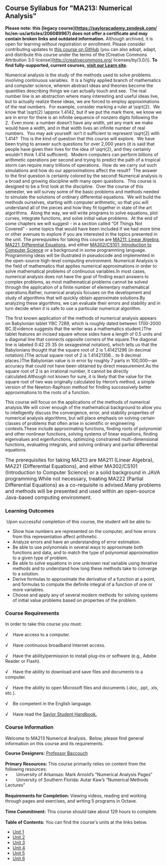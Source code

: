 Course Syllabus for "MA213: Numerical Analysis"
-----------------------------------------------

**Please note: this [legacy course](https://sayloracademy.zendesk.com/
hc/en-us/articles/206089967) does not offer a certificate and may contain 
broken links and outdated information.** Although archived, it is open 
for learning without registration or enrollment. Please consider contributing 
updates to [this course on GitHub](https://github.com/saylordotorg/course_ma213) 
(you can also adopt, adapt, and distribute this course under the terms of 
the [Creative Commons Attribution 3.0 license](http://creativecommons.org/
licenses/by/3.0/)). **To find fully-supported, current courses, [visit our 
Learn site](https://learn.saylor.org).**

Numerical analysis is the study of the methods used to solve problems
involving continuous variables.  It is a highly applied branch of
mathematics and computer science, wherein abstract ideas and theories
become the quantities describing things we can actually touch and see. 
The real number line is an abstraction where many interesting and useful
ideas live, but to actually realize these ideas, we are forced to employ
approximations of the real numbers.  For example, consider marking a
ruler at \\sqrt{2}.  We know that \\sqrt{2} \\approx 1.4142, but if we
put the mark there, we know we are in error for there is an infinite
sequence of nonzero digits following the 2.  Even more: a number doesn’t
have any width, yet any mark we make would have a width, and in that
width lives an infinite number of real numbers.  You may ask yourself:
isn’t it sufficient to represent \\sqrt{2} with 1.414?  This is the kind
of question that this course will explore.  We have been trying to
answer such questions for over 2,000 years (it is said that people have
given their lives for the idea of \\sqrt{2}, and they certainly wouldn’t
think 1.414 sufficient).  Modern computers can perform billions of
arithmetic operations per second and trying to predict the path of a
tropical storm can require many trillions of operations.  How do we
carry out such simulations and how do our approximations affect the
result?  The answer to the first question is certainly colored by the
second! Numerical analysis is a broad and growing discipline with many
open questions.  This course is designed to be a first look at the
discipline.  Over the course of this semester, we will survey some of
the basic problems and methods needed to simulate the solutions of
ordinary differential equations.  We will build the methods ourselves,
starting with computer arithmetic, so that you will understand all of
the pieces and how they fit together in state of the art algorithms. 
Along the way, we will write programs to solve equations, plot curves,
integrate functions, and solve initial value problems.  At the end of
some chapters we will suggest - in a section called “Of Things Not
Covered” - some topics that would have been included if we had more time
or other avenues to explore if you are interested in the topics
presented in the unit. The prerequisites for taking this course are
[MA211: Linear Algebra](http://www.saylor.org/courses/ma211/), [MA221:
Differential Equations](http://www.saylor.org/courses/ma221/), and
either [MA302/CS101: Introduction to Computer
Science](http://www.saylor.org/courses/ma302/) or a background in some
programming language.  Programming ideas will be illustrated in
pseudocode and implemented in the open-source high-level computing
environment.
<span style="font-family: &amp;quot;">Numerical Analysis is the field of
mathematics that applies numerical approximations in order to solve
mathematical problems of continuous variables.In most cases, numerical
analysis does not have the goal of finding exact answers to complex
problems, as most mathematical problems cannot be solved through the
application of a finite number of elementary mathematical
operations.Rather, numerical analysis focuses on the development and
study of algorithms that will quickly obtain approximate solutions.By
analyzing these algorithms, we can evaluate their errors and stability
and in turn decide when it is safe to use a particular numerical
algorithm.</span>

The first known application of the methods of numerical analysis appears
on Babylonian tablet YBC 7289, which is roughly dated between 1700-2000
BC.(Evidence suggests that the writer was a mathematics student.)The
tablet features an incised square whose sides have a length of 0.5 units
and a diagonal line that connects opposite corners of the square.The
diagonal line is labeled 0:42 25 35 (in sexagesimal notation), which
tells us that the Babylonians thought that the square root of 2 is
1.41421296 (in decimal notation).(The actual square root of 2 is
1.41421356… to 9 decimal places.)The Babylonian value is in error by
roughly 7 parts in 100,000—an accuracy that could not have been obtained
by direct measurement.As the square root of 2 is an irrational number,
it cannot be directly calculated.Although not known for sure, it is
likely that the value for the square root of two was originally
calculated by Heron’s method, a simple version of the Newton-Raphson
method for finding successively better approximations to the roots of a
function.

This course will focus on the applications of the methods of numerical
analysis.We will cover enough of the mathematical background to allow
you to intelligently discuss the convergence, error, and stability
properties of numerical analysis algorithms, but will place emphasis on
solving certain classes of problems that often arise in scientific or
engineering contexts.These include approximating functions, finding
roots of polynomial and other nonlinear functions, solving systems of
linear equations, finding eigenvalues and eigenfunctions, optimizing
constrained multi-dimensional functions, evaluating integrals, and
solving ordinary and partial differential equations.

<span style="font-size: 12pt; font-family: &amp;quot;">The prerequisites
for taking MA213 are MA211 (Linear Algebra), MA221 (Differential
Equations), and either MA302/CS101 (Introduction to Computer Science) or
a solid background in JAVA programming.While not necessary, treating
MA222 (Partial Differential Equations) as a co-requisite is advised.Many
problems and methods will be presented and used within an open-source
Java-based computing environment. </span>

### Learning Outcomes

 Upon successful completion of this course, the student will be able
to:  

-   Show how numbers are represented on the computer, and how errors
    from this representation affect arithmetic. 
-   Analyze errors and have an understanding of error estimation. 
-   Be able to use polynomials in several ways to approximate both
    functions and data, and to match the type of polynomial
    approximation to a given type of problem. 
-   Be able to solve equations in one unknown real variable using
    iterative methods and to understand how long these methods take to
    converge to a solution. 
-   Derive formulas to approximate the derivative of a function at a
    point, and formulas to compute the definite integral of a function
    of one or more variables. 
-   Choose and apply any of several modern methods for solving systems
    of initial value problems based on properties of the problem.

### Course Requirements

In order to take this course you must:  
    
 √    Have access to a computer.  
    
 √    Have continuous broadband Internet access.  
    
 √    Have the ability/permission to install plug-ins or software (e.g.,
Adobe Reader or Flash).  
    
 √    Have the ability to download and save files and documents to a
computer.  
    
 √    Have the ability to open Microsoft files and documents (.doc,
.ppt, .xls, etc.).  
    
 √    Be competent in the English language.  
        
 √    Have read the [Saylor Student
Handbook.](http://www.saylor.org/site/wp-content/uploads/2012/05/Saylor-StudentHandbook.pdf)

### Course Information

Welcome to MA213 Numerical Analysis.  Below, please find general
information on this course and its requirements.  
  
 **Course Designers:** [Professor
Baccouch](http://www.saylor.org/faculty-a-g/#ProfessorBaccouch)  
    
 **Primary Resources:** This course primarily relies on content from the
following resources:  
 •       University of Arkansas: Mark Arnold’s “Numerical Analysis
Pages”  
 •       University of Southern Florida: Autar Kaw’s “Numerical Methods
Lectures”  
    
 **Requirements for Completion:** Viewing videos, reading and working
through pages and exercises, and writing 5 programs in Octave.  
    
 **Time Commitment:** This course should take about 129 hours to
complete.  
    
**Table of Contents:** You can find the course's units at the links below.

- [Unit 1](https://legacy.saylor.org/ma213/Unit01/)
- [Unit 2](https://legacy.saylor.org/ma213/Unit02/)
- [Unit 3](https://legacy.saylor.org/ma213/Unit03/)
- [Unit 4](https://legacy.saylor.org/ma213/Unit04/)
- [Unit 5](https://legacy.saylor.org/ma213/Unit05/)
- [Unit 6](https://legacy.saylor.org/ma213/Unit06/)
